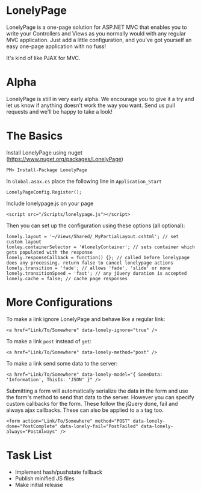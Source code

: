 LonelyPage
==========
LonelyPage is a one-page solution for ASP.NET MVC that enables you to write your Controllers and Views as you normally would with any regular MVC application.
Just add a little configuration, and you've got yourself an easy one-page application with no fuss!

It's kind of like PJAX for MVC.

Alpha
=====
LonelyPage is still in very early alpha. We encourage you to give it a try and let us know if anything doesn't work the way you want. Send us pull requests and we'll be happy to take a look!

The Basics
==========
Install LonelyPage using nuget (https://www.nuget.org/packages/LonelyPage)

```
PM> Install-Package LonelyPage
```

In `Global.asax.cs` place the following line in `Application_Start`

```
LonelyPageConfig.Register();
```

Include lonelypage.js on your page

```
<script src="/Scripts/lonelypage.js"></script>
```

Then you can set up the configuration using these options (all optional):

```
lonely.layout = '~/Views/Shared/_MyPartialLayout.cshtml'; // set custom layout
lonley.containerSelector = '#lonelyContainer'; // sets container which gets populated with the response
lonely.responseCallback = function() {}; // called before lonelypage does any processing. return false to cancel lonelypage actions
lonely.transition = 'fade'; // allows 'fade', 'slide' or none
lonely.transitionSpeed = 'fast'; // any jQuery duration is accepted
lonely.cache = false; // cache page responses
```

More Configurations
===================
To make a link ignore LonelyPage and behave like a regular link:
```
<a href="Link/To/Somewhere" data-lonely-ignore="true" />
```

To make a link `post` instead of `get`:
```
<a href="Link/To/Somewhere" data-lonely-method="post" />
```

To make a link send some data to the server:
```
<a href="Link/To/Somewhere" data-lonely-model="{ SomeData: 'Information', ThisIs: 'JSON' }" />
```

Submitting a form will automatically serialize the data in the form and use the form's method to send that data to the server.
However you can specify custom callbacks for the form. These follow the jQuery done, fail and always ajax callbacks. These can also be applied to a `a` tag too.

```
<form action="Link/To/Somewhere" method="POST" data-lonely-done="PostComplete" data-lonely-fail="PostFailed" data-lonely-always="PostAlways" />
```

Task List
=========
- Implement hash/pushstate fallback
- Publish minified JS files
- Make initial release
